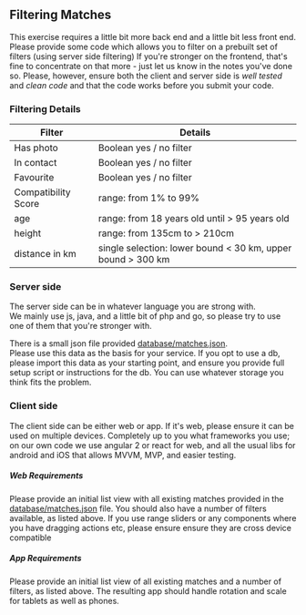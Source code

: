 ## Filtering Matches

This exercise requires a little bit more back end and a little bit less front end.
Please provide some code which allows you to filter on a prebuilt set of filters (using server side filtering)
If you're stronger on the frontend, that's fine to concentrate on that more - just let us know in the notes you've done so.
Please, however, ensure both the client and server side is *well tested* and *clean code* and that the code works before you submit your code.

### Filtering Details

| Filter | Details |
|--------|---------|
| Has photo | Boolean yes / no filter |
| In contact | Boolean yes / no filter |
| Favourite | Boolean yes / no filter |
| Compatibility Score | range: from 1% to 99% |
| age | range: from 18 years old until > 95 years old |
| height | range: from 135cm to > 210cm |
| distance in km | single selection: lower bound < 30 km, upper bound > 300 km | 

### Server side

The server side can be in whatever language you are strong with.  
We mainly use js, java, and a little bit of php and go, so please try to use one of them that you're stronger with.

There is a small json file provided [database/matches.json](./database/matches.json).  
Please use this data as the basis for your service.
If you opt to use a db, please import this data as your starting point, and ensure you provide full setup script or instructions for the db.
You can use whatever storage you think fits the problem.


### Client side

The client side can be either web or app.
If it's web, please ensure it can be used on multiple devices.
Completely up to you what frameworks you use; on our own code we use angular 2 or react for web, and all the usual libs for android and iOS that allows MVVM, MVP, and easier testing.

##### Web Requirements
Please provide an initial list view with all existing matches provided in the [database/matches.json](./database/matches.json) file.
You should also have a number of filters available, as listed above.
If you use range sliders or any components where you have dragging actions etc, please ensure ensure they are cross device compatible

##### App Requirements
Please provide an initial list view of all existing matches and a number of filters, as listed above.
The resulting app should handle rotation and scale for tablets as well as phones.

